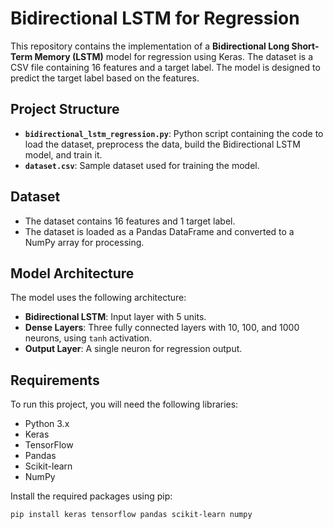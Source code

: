 # Bidirectional LSTM for Regression

This repository contains the implementation of a **Bidirectional Long Short-Term Memory (LSTM)** model for regression using Keras. The dataset is a CSV file containing 16 features and a target label. The model is designed to predict the target label based on the features.

## Project Structure

- **`bidirectional_lstm_regression.py`**: Python script containing the code to load the dataset, preprocess the data, build the Bidirectional LSTM model, and train it.
- **`dataset.csv`**: Sample dataset used for training the model.

## Dataset
- The dataset contains 16 features and 1 target label.
- The dataset is loaded as a Pandas DataFrame and converted to a NumPy array for processing.

## Model Architecture
The model uses the following architecture:
- **Bidirectional LSTM**: Input layer with 5 units.
- **Dense Layers**: Three fully connected layers with 10, 100, and 1000 neurons, using `tanh` activation.
- **Output Layer**: A single neuron for regression output.

## Requirements

To run this project, you will need the following libraries:
- Python 3.x
- Keras
- TensorFlow
- Pandas
- Scikit-learn
- NumPy

Install the required packages using pip:
```bash
pip install keras tensorflow pandas scikit-learn numpy
